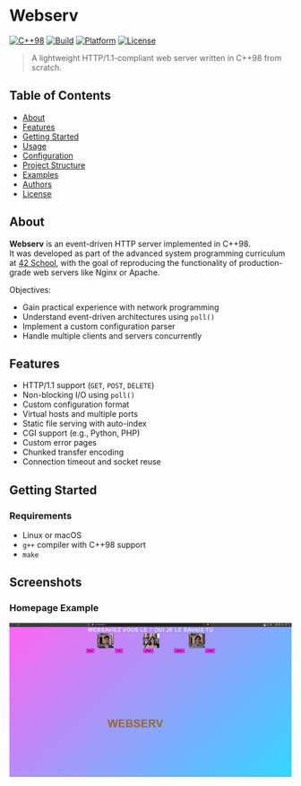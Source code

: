 # Webserv

[![C++98](https://img.shields.io/badge/C%2B%2B-98-blue.svg)](https://en.cppreference.com/w/cpp/98)
[![Build](https://img.shields.io/badge/build-passing-brightgreen.svg)]()
[![Platform](https://img.shields.io/badge/platform-Linux%20%7C%20macOS-informational)]()
[![License](https://img.shields.io/badge/license-42%20Project-lightgrey)]()

> A lightweight HTTP/1.1-compliant web server written in C++98 from scratch.



## Table of Contents

- [About](#about)
- [Features](#features)
- [Getting Started](#getting-started)
- [Usage](#usage)
- [Configuration](#configuration)
- [Project Structure](#project-structure)
- [Examples](#examples)
- [Authors](#authors)
- [License](#license)



## About

**Webserv** is an event-driven HTTP server implemented in C++98.  
It was developed as part of the advanced system programming curriculum at [42 School](https://42.fr), with the goal of reproducing the functionality of production-grade web servers like Nginx or Apache.

Objectives:

- Gain practical experience with network programming
- Understand event-driven architectures using `poll()`
- Implement a custom configuration parser
- Handle multiple clients and servers concurrently



## Features

- HTTP/1.1 support (`GET`, `POST`, `DELETE`)
- Non-blocking I/O using `poll()`
- Custom configuration format
- Virtual hosts and multiple ports
- Static file serving with auto-index
- CGI support (e.g., Python, PHP)
- Custom error pages
- Chunked transfer encoding
- Connection timeout and socket reuse



## Getting Started

### Requirements

- Linux or macOS
- `g++` compiler with C++98 support
- `make`
  
## Screenshots

### Homepage Example

![Homepage Screenshot](screenshots/home.png)

